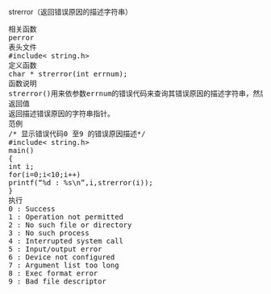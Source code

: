 strerror（返回错误原因的描述字符串）
<pre>相关函数
perror
表头文件
#include< string.h>
定义函数
char * strerror(int errnum);
函数说明
strerror()用来依参数errnum的错误代码来查询其错误原因的描述字符串，然后将该字符串指针返回。
返回值
返回描述错误原因的字符串指针。
范例
/* 显示错误代码0 至9 的错误原因描述*/
#include< string.h>
main()
{
int i;
for(i=0;i<10;i++)
printf(“%d : %s\n”,i,strerror(i));
}
执行
0 : Success
1 : Operation not permitted
2 : No such file or directory
3 : No such process
4 : Interrupted system call
5 : Input/output error
6 : Device not configured
7 : Argument list too long
8 : Exec format error
9 : Bad file descriptor
　
</pre>